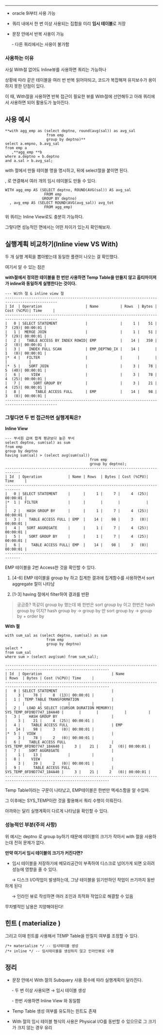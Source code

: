 
_______
  
- oracle 9i부터 사용 가능

- 쿼리 내에서 한 번 이상 사용되는 집합을 미리 **임시 테이블**로 저장

- 문장 안에서 반복 사용이 가능

&ensp; &ensp; - 다른 쿼리에서는 사용이 불가함

  
### 사용하는 이유

사실 With절 없어도 Inline뷰를 사용하면 쿼리는 가능하나

상황에 따라 같은 테이블을 여러 번 반복 읽어야되고, 코드가 복잡해져 유지보수가 용이하지 못한 단점이 있다.

이 때, With절을 사용하면 반복 접근이 필요한 뷰를 With절에 선언해두고 아래 쿼리에서 사용하면 되어 활용도가 높아진다.

## 사용 예시


 ``` 
**with agg_emp as (select deptno, round(avg(sal)) as avg_sal
                    from emp
                    group by deptno)**
select a.empno, b.avg_sal
from emp a
    ,**agg_emp **b
where a.deptno = b.deptno
and a.sal > b.avg_sal;
 ``` 


with 절에서 만들 테이블 명을 명시하고, 뒤에 select절을 붙이면 된다.

, 로 연결해서 여러 개의 임시 테이블도 만들 수 있다.


 ``` 
WITH agg_emp AS (SELECT deptno, ROUND(AVG(sal)) AS avg_sal 
                   FROM emp 
                  GROUP BY deptno) 
   , avg_emp AS (SELECT ROUND(AVG(avg_sal)) avg_tot
                   FROM agg_emp) 
 ``` 


  
위 쿼리는 Inline View로도 충분히 가능하다.

그렇다면 성능적인 면에서는 어떤 차이가 있는지 확인해보자.

## 실행계획 비교하기(Inline view VS With)

두 개 실행 계획을 뽑아봤는데 동일한 플랜이 나오는 걸 확인했다.

여기서 알 수 있는 점은

**with절에서 정의한 테이블을 한 번만 사용하면 Temp Table을 만들지 않고 옵티마이저가 inline와 동일하게 실행한다는 것이다.**


 ``` 
--- With 절 & inline view 절
----------------------------------------------------------------------------------------------
| Id  | Operation                    | Name          | Rows  | Bytes | Cost (%CPU)| Time     |
----------------------------------------------------------------------------------------------
|   0 | SELECT STATEMENT             |               |     1 |    51 |     7  (29)| 00:00:01 |
|   1 |  MERGE JOIN                  |               |     1 |    51 |     7  (29)| 00:00:01 |
|   2 |   TABLE ACCESS BY INDEX ROWID| EMP           |    14 |   350 |     2   (0)| 00:00:01 |
|   3 |    INDEX FULL SCAN           | EMP_DEPTNO_IX |    14 |       |     1   (0)| 00:00:01 |
|*  4 |   FILTER                     |               |       |       |            |          |
|*  5 |    SORT JOIN                 |               |     3 |    78 |     5  (40)| 00:00:01 |
|   6 |     VIEW                     |               |     3 |    78 |     4  (25)| 00:00:01 |
|   7 |      SORT GROUP BY           |               |     3 |    21 |     4  (25)| 00:00:01 |
|   8 |       TABLE ACCESS FULL      | EMP           |    14 |    98 |     3   (0)| 00:00:01 |
----------------------------------------------------------------------------------------------
 ``` 


  
### 그렇다면 두 번 접근하면 실행계획은?

**Inline View**


 ``` 
--- 부서원 급여 합계 평균보다 높은 부서
select deptno, sum(sal) as sum
from emp
group by deptno
having sum(sal) > (select avg(sum(sal))
										from emp
										group by deptno);
-----------------------------------------------------------------------------
| Id  | Operation            | Name | Rows  | Bytes | Cost (%CPU)| Time     |
-----------------------------------------------------------------------------
|   0 | SELECT STATEMENT     |      |     1 |     7 |     4  (25)| 00:00:01 |
|*  1 |  FILTER              |      |       |       |            |          |
|   2 |   HASH GROUP BY      |      |     1 |     7 |     4  (25)| 00:00:01 |
|   3 |    TABLE ACCESS FULL | EMP  |    14 |    98 |     3   (0)| 00:00:01 |
|   4 |   SORT AGGREGATE     |      |     1 |     7 |     4  (25)| 00:00:01 |
|   5 |    SORT GROUP BY     |      |     1 |     7 |     4  (25)| 00:00:01 |
|   6 |     TABLE ACCESS FULL| EMP  |    14 |    98 |     3   (0)| 00:00:01 |
-----------------------------------------------------------------------------
 ``` 


EMP 테이블을 2번 Access한 것을 확인할 수 있다.

1. [4-6] EMP 테이블을 group by 하고 집계한 결과에 집계함수를 사용하면서 sort aggregate 절이 나타남

1. [1-3] having 절에서 filter하여 결과를 반환

>궁금증? 똑같이 group by 했는데 왜 한번은 sort group by 이고 한번은 hash group by 이지?
hash group by → group by 만
sort group by → group by + order by

  
**With 절**


 ``` 
with sum_sal as (select deptno, sum(sal) as sum
                    from emp
                    group by deptno)
select * 
from sum_sal
where sum > (select avg(sum) from sum_sal);

----------------------------------------------------------------------------------------------------------------------
| Id  | Operation                                | Name                      | Rows  | Bytes | Cost (%CPU)| Time     |
----------------------------------------------------------------------------------------------------------------------
|   0 | SELECT STATEMENT                         |                           |     3 |    78 |     8  (13)| 00:00:01 |
|   1 |  TEMP TABLE TRANSFORMATION               |                           |       |       |            |          |
|   2 |   LOAD AS SELECT (CURSOR DURATION MEMORY)| SYS_TEMP_0FD9D7747_184A40 |       |       |            |          |
|   3 |    HASH GROUP BY                         |                           |     3 |    21 |     4  (25)| 00:00:01 |
|   4 |     TABLE ACCESS FULL                    | EMP                       |    14 |    98 |     3   (0)| 00:00:01 |
|*  5 |   VIEW                                   |                           |     3 |    78 |     2   (0)| 00:00:01 |
|   6 |    TABLE ACCESS FULL                     | SYS_TEMP_0FD9D7747_184A40 |     3 |    21 |     2   (0)| 00:00:01 |
|   7 |    SORT AGGREGATE                        |                           |     1 |    13 |            |          |
|   8 |     VIEW                                 |                           |     3 |    39 |     2   (0)| 00:00:01 |
|   9 |      TABLE ACCESS FULL                   | SYS_TEMP_0FD9D7747_184A40 |     3 |    21 |     2   (0)| 00:00:01 |
----------------------------------------------------------------------------------------------------------------------
 ``` 


Temp Table이라는 구문이 나타났고, EMP테이블은 한번만 엑세스함을 알 수있따.

그 이후에는 SYS_TEMP이란 것을 활용해서 쿼리 수행이 이뤄진다.

아까와는 달리 실행계획이 다르게 나타남을 확인할 수 있다.

  
### 성능적인 부분(주의 사항)

위 예시는 deptno 로 group by하기 때문에 테이블의 크기가 작아서 with 절을 사용하는데 전혀 문제가 없다.

  
**만약 여기서 임시 테이블의 크기가 커진다면?**

- 임시 테이블을 저장하기에 메모리공간이  부족하여 디스크로 넘어가게 되면 오히려 성능에 영향을 줄 수 있다.

&ensp; &ensp; → 디스크 I/O작업이 발생하는데, 그냥 테이블을 읽기만하던 작업이 쓰기까지 동반하게 된다

&ensp; &ensp; → 인라인 뷰로 작성하면 여러 조인과 최적화 작업으로 해결할 수 있음

무차별적인 남용은 지양해야된다!

  
## 힌트 ( materialize )

그리고 이때 힌트를 사용해서 TEMP Table을 만질지 여부를 조정할 수 있다.


 ``` 
/*+ materialize */ -- 임시테이블 생성
/*+ inline */ -- 임시테이블을 생성하지 않고 인라인뷰로 수행
 ``` 


## 정리

- 문장 안에서 With 절의 Subquery 사용 횟수에 따라 실행계획이 달라진다.

&ensp; &ensp; - 두 번 이상 사용되면 → 임시 테이블 생성

&ensp; &ensp; - 한번 사용하면 Inline View 와 동일함

- Temp Table 생성 여부를 유도하는 힌트도 존재

- With 절의 임시 테이블 형식의 사용은 Physical I/O를 동반할 수 있으므로 그 크기가 크지 않는 경우 유리

  